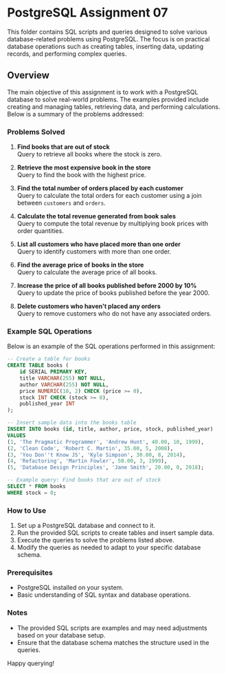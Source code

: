 # PostgreSQL Assignment 07

This folder contains SQL scripts and queries designed to solve various database-related problems using PostgreSQL. The focus is on practical database operations such as creating tables, inserting data, updating records, and performing complex queries.

## Overview

The main objective of this assignment is to work with a PostgreSQL database to solve real-world problems. The examples provided include creating and managing tables, retrieving data, and performing calculations. Below is a summary of the problems addressed:

### Problems Solved

1. **Find books that are out of stock**  
   Query to retrieve all books where the stock is zero.

2. **Retrieve the most expensive book in the store**  
   Query to find the book with the highest price.

3. **Find the total number of orders placed by each customer**  
   Query to calculate the total orders for each customer using a join between `customers` and `orders`.

4. **Calculate the total revenue generated from book sales**  
   Query to compute the total revenue by multiplying book prices with order quantities.

5. **List all customers who have placed more than one order**  
   Query to identify customers with more than one order.

6. **Find the average price of books in the store**  
   Query to calculate the average price of all books.

7. **Increase the price of all books published before 2000 by 10%**  
   Query to update the price of books published before the year 2000.

8. **Delete customers who haven't placed any orders**  
   Query to remove customers who do not have any associated orders.

### Example SQL Operations

Below is an example of the SQL operations performed in this assignment:

```sql
-- Create a table for books
CREATE TABLE books (
    id SERIAL PRIMARY KEY,
    title VARCHAR(255) NOT NULL,
    author VARCHAR(255) NOT NULL,
    price NUMERIC(10, 2) CHECK (price >= 0),
    stock INT CHECK (stock >= 0),
    published_year INT
);

-- Insert sample data into the books table
INSERT INTO books (id, title, author, price, stock, published_year) 
VALUES 
(1, 'The Pragmatic Programmer', 'Andrew Hunt', 40.00, 10, 1999),
(2, 'Clean Code', 'Robert C. Martin', 35.00, 5, 2008),
(3, 'You Don''t Know JS', 'Kyle Simpson', 30.00, 8, 2014),
(4, 'Refactoring', 'Martin Fowler', 50.00, 3, 1999),
(5, 'Database Design Principles', 'Jane Smith', 20.00, 0, 2018);

-- Example query: Find books that are out of stock
SELECT * FROM books
WHERE stock = 0;
```

### How to Use

1. Set up a PostgreSQL database and connect to it.
2. Run the provided SQL scripts to create tables and insert sample data.
3. Execute the queries to solve the problems listed above.
4. Modify the queries as needed to adapt to your specific database schema.

### Prerequisites

- PostgreSQL installed on your system.
- Basic understanding of SQL syntax and database operations.

### Notes

- The provided SQL scripts are examples and may need adjustments based on your database setup.
- Ensure that the database schema matches the structure used in the queries.

Happy querying!
